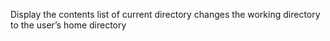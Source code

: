 Display the contents list of current directory
changes the working directory to the user’s home directory
